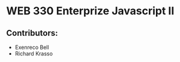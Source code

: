 # WEB 330 Enterprize Javascript II

<h2>Contributors:</h2>
<ul>
    <li>Exenreco Bell</li>
    <li>Richard Krasso</li>
</ul>
